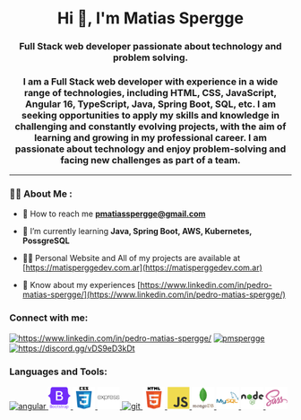 <div id="header" align="center">
    <h1 align="center">Hi 👋, I'm Matias Spergge</h1>
    <h3 align="center">Full Stack web developer passionate about technology and problem solving.</h3>
    <h3 align="center">I am a Full Stack web developer with experience in a wide range of technologies, including HTML, CSS, JavaScript, Angular 16, TypeScript, Java, Spring Boot, SQL, etc. I am seeking opportunities to apply my skills and knowledge in challenging and constantly evolving projects, with the aim of learning and growing in my professional career. I am passionate about technology and enjoy problem-solving and facing new challenges as part of a team.
</h3>
</div>

---
### 😶‍🌫️ About Me :

- 📩 How to reach me **pmatiasspergge@gmail.com**

- 🌱 I’m currently learning **Java, Spring Boot, AWS, Kubernetes, PossgreSQL**

- 👨‍💻 Personal Website and All of my projects are available at [https://matisperggedev.com.ar](https://matisperggedev.com.ar)

- 📄 Know about my experiences [https://www.linkedin.com/in/pedro-matias-spergge/](https://www.linkedin.com/in/pedro-matias-spergge/)

<h3 align="left">Connect with me:</h3>
<p align="left">
<a href="https://linkedin.com/in/https://www.linkedin.com/in/pedro-matias-spergge/" target="blank"><img align="center" src="https://raw.githubusercontent.com/rahuldkjain/github-profile-readme-generator/master/src/images/icons/Social/linked-in-alt.svg" alt="https://www.linkedin.com/in/pedro-matias-spergge/" height="30" width="40" /></a>
<a href="https://instagram.com/pmspergge" target="blank"><img align="center" src="https://raw.githubusercontent.com/rahuldkjain/github-profile-readme-generator/master/src/images/icons/Social/instagram.svg" alt="pmspergge" height="30" width="40" /></a>
<a href="https://discord.gg/https://discord.gg/vDS9eD3kDt" target="blank"><img align="center" src="https://raw.githubusercontent.com/rahuldkjain/github-profile-readme-generator/master/src/images/icons/Social/discord.svg" alt="https://discord.gg/vDS9eD3kDt" height="30" width="40" /></a>
</p>

<h3 align="left">Languages and Tools:</h3>
<p align="left"> <a href="https://angular.io" target="_blank" rel="noreferrer"> <img src="https://angular.io/assets/images/logos/angular/angular.svg" alt="angular" width="40" height="40"/> </a> <a href="https://getbootstrap.com" target="_blank" rel="noreferrer"> <img src="https://raw.githubusercontent.com/devicons/devicon/master/icons/bootstrap/bootstrap-plain-wordmark.svg" alt="bootstrap" width="40" height="40"/> </a> <a href="https://www.w3schools.com/css/" target="_blank" rel="noreferrer"> <img src="https://raw.githubusercontent.com/devicons/devicon/master/icons/css3/css3-original-wordmark.svg" alt="css3" width="40" height="40"/> </a> <a href="https://expressjs.com" target="_blank" rel="noreferrer"> <img src="https://raw.githubusercontent.com/devicons/devicon/master/icons/express/express-original-wordmark.svg" alt="express" width="40" height="40"/> </a> <a href="https://git-scm.com/" target="_blank" rel="noreferrer"> <img src="https://www.vectorlogo.zone/logos/git-scm/git-scm-icon.svg" alt="git" width="40" height="40"/> </a> <a href="https://www.w3.org/html/" target="_blank" rel="noreferrer"> <img src="https://raw.githubusercontent.com/devicons/devicon/master/icons/html5/html5-original-wordmark.svg" alt="html5" width="40" height="40"/> </a> <a href="https://developer.mozilla.org/en-US/docs/Web/JavaScript" target="_blank" rel="noreferrer"> <img src="https://raw.githubusercontent.com/devicons/devicon/master/icons/javascript/javascript-original.svg" alt="javascript" width="40" height="40"/> </a> <a href="https://www.mongodb.com/" target="_blank" rel="noreferrer"> <img src="https://raw.githubusercontent.com/devicons/devicon/master/icons/mongodb/mongodb-original-wordmark.svg" alt="mongodb" width="40" height="40"/> </a> <a href="https://www.mysql.com/" target="_blank" rel="noreferrer"> <img src="https://raw.githubusercontent.com/devicons/devicon/master/icons/mysql/mysql-original-wordmark.svg" alt="mysql" width="40" height="40"/> </a> <a href="https://nodejs.org" target="_blank" rel="noreferrer"> <img src="https://raw.githubusercontent.com/devicons/devicon/master/icons/nodejs/nodejs-original-wordmark.svg" alt="nodejs" width="40" height="40"/> </a> <a href="https://sass-lang.com" target="_blank" rel="noreferrer"> <img src="https://raw.githubusercontent.com/devicons/devicon/master/icons/sass/sass-original.svg" alt="sass" width="40" height="40"/> </a> </p>


